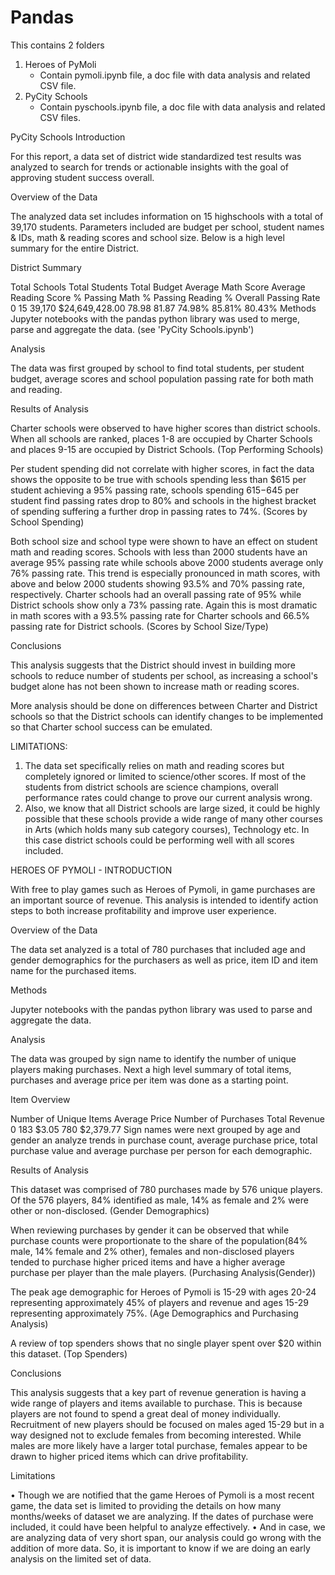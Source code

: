 # Pandas
This contains 2 folders 
1. Heroes of PyMoli
   - Contain pymoli.ipynb file, a doc file with data analysis and related CSV file.
2. PyCity Schools
   - Contain pyschools.ipynb file, a doc file with data analysis and related CSV files.
    
    
PyCity Schools Introduction


For this report, a data set of district wide standardized test results was analyzed to search for trends or actionable insights with the goal of approving student success overall.

Overview of the Data


The analyzed data set includes information on 15 highschools with a total of 39,170 students. Parameters included are budget per school, student names & IDs, math & reading scores and school size. Below is a high level summary for the entire District.

District Summary


Total Schools	Total Students	Total Budget	Average Math Score	Average Reading Score	% Passing Math	% Passing Reading	% Overall Passing Rate
0	15	39,170	$24,649,428.00	78.98	81.87	74.98%	85.81%	80.43%
Methods
Jupyter notebooks with the pandas python library was used to merge, parse and aggregate the data. (see 'PyCity Schools.ipynb')

Analysis


The data was first grouped by school to find total students, per student budget, average scores and school population passing rate for both math and reading.

Results of Analysis

Charter schools were observed to have higher scores than district schools. When all schools are ranked, places 1-8 are occupied by Charter Schools and places 9-15 are occupied by District Schools. (Top Performing Schools)

Per student spending did not correlate with higher scores, in fact the data shows the opposite to be true with schools spending less than $615 per student achieving a 95% passing rate, schools spending $615-$645 per student find passing rates drop to 80% and schools in the highest bracket of spending suffering a further drop in passing rates to 74%. (Scores by School Spending)

Both school size and school type were shown to have an effect on student math and reading scores. Schools with less than 2000 students have an average 95% passing rate while schools above 2000 students average only 76% passing rate. This trend is especially pronounced in math scores, with above and below 2000 students showing 93.5% and 70% passing rate, respectively. Charter schools had an overall passing rate of 95% while District schools show only a 73% passing rate. Again this is most dramatic in math scores with a 93.5% passing rate for Charter schools and 66.5% passing rate for District schools. (Scores by School Size/Type)

Conclusions


This analysis suggests that the District should invest in building more schools to reduce number of students per school, as increasing a school's budget alone has not been shown to increase math or reading scores.

More analysis should be done on differences between Charter and District schools so that the District schools can identify changes to be implemented so that Charter school success can be emulated.

LIMITATIONS:


1. The data set specifically relies on math and reading scores but completely ignored or limited to science/other scores. If most of the students from district schools are science champions, overall performance rates could change to prove our current analysis wrong.
2. Also, we know that all District schools are large sized, it could be highly possible that these schools provide a wide range of many other courses in Arts (which holds many sub category courses), Technology etc. In this case district schools could be performing well with all scores included.



HEROES OF PYMOLI - INTRODUCTION


With free to play games such as Heroes of Pymoli, in game purchases are an important source of revenue. This analysis is intended to identify action steps to both increase profitability and improve user experience.

Overview of the Data


The data set analyzed is a total of 780 purchases that included age and gender demographics for the purchasers as well as price, item ID and item name for the purchased items.

Methods


Jupyter notebooks with the pandas python library was used to parse and aggregate the data.

Analysis


The data was grouped by sign name to identify the number of unique players making purchases. Next a high level summary of total items, purchases and average price per item was done as a starting point.

Item Overview


Number of Unique Items	Average Price	Number of Purchases	Total Revenue
0	183	$3.05	780	$2,379.77
Sign names were next grouped by age and gender an analyze trends in purchase count, average purchase price, total purchase value and average purchase per person for each demographic.

Results of Analysis


This dataset was comprised of 780 purchases made by 576 unique players. Of the 576 players, 84% identified as male, 14% as female and 2% were other or non-disclosed. (Gender Demographics)

When reviewing purchases by gender it can be observed that while purchase counts were proportionate to the share of the population(84% male, 14% female and 2% other), females and non-disclosed players tended to purchase higher priced items and have a higher average purchase per player than the male players. (Purchasing Analysis(Gender))

The peak age demographic for Heroes of Pymoli is 15-29 with ages 20-24 representing approximately 45% of players and revenue and ages 15-29 representing approximately 75%. (Age Demographics and Purchasing Analysis)

A review of top spenders shows that no single player spent over $20 within this dataset. (Top Spenders)

Conclusions


This analysis suggests that a key part of revenue generation is having a wide range of players and items available to purchase. This is because players are not found to spend a great deal of money individually. Recruitment of new players should be focused on males aged 15-29 but in a way designed not to exclude females from becoming interested. While males are more likely have a larger total purchase, females appear to be drawn to higher priced items which can drive profitability.

Limitations


•	Though we are notified that the game Heroes of Pymoli is a most recent game, the data set is limited to providing the details on how many months/weeks of dataset we are analyzing. If the dates of purchase were included, it could have been helpful to analyze effectively.
•	And in case, we are analyzing data of very short span, our analysis could go wrong with the addition of more data. So, it is important to know if we are doing an early analysis on the limited set of data.
